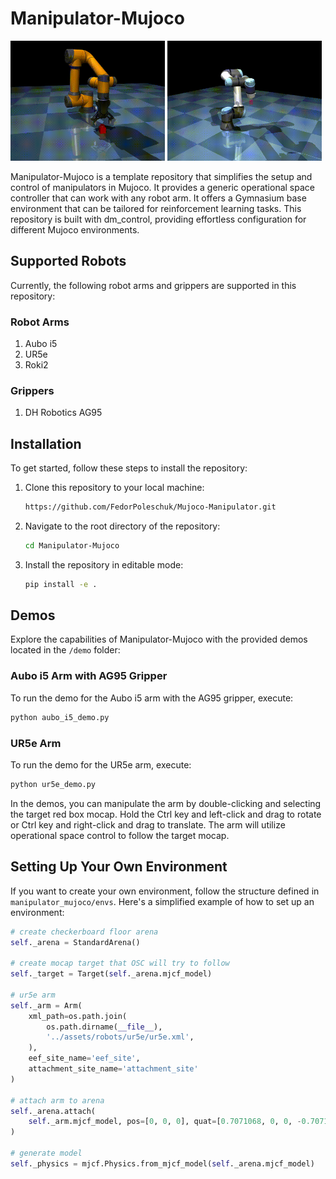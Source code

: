 # Manipulator-Mujoco

<p float="left">
<img src="images/aubo_i5.gif" alt="a_bot GIF" width="49%">
<img src="images/ur5e.gif" alt="b_bot GIF" width="49%">
</p>

Manipulator-Mujoco is a template repository that simplifies the setup and control of manipulators in Mujoco. It provides a generic operational space controller that can work with any robot arm. It offers a Gymnasium base environment that can be tailored for reinforcement learning tasks. This repository is built with dm_control, providing effortless configuration for different Mujoco environments.

## Supported Robots

Currently, the following robot arms and grippers are supported in this repository:

### Robot Arms
1. Aubo i5
2. UR5e
3. Roki2

### Grippers
1. DH Robotics AG95

## Installation

To get started, follow these steps to install the repository:

1. Clone this repository to your local machine:

   ```bash
   https://github.com/FedorPoleschuk/Mujoco-Manipulator.git
   ```

2. Navigate to the root directory of the repository:

   ```bash
   cd Manipulator-Mujoco
   ```

3. Install the repository in editable mode:

   ```bash
   pip install -e .
   ```

## Demos

Explore the capabilities of Manipulator-Mujoco with the provided demos located in the `/demo` folder:

### Aubo i5 Arm with AG95 Gripper

To run the demo for the Aubo i5 arm with the AG95 gripper, execute:

```bash
python aubo_i5_demo.py
```

### UR5e Arm

To run the demo for the UR5e arm, execute:

```bash
python ur5e_demo.py
```

In the demos, you can manipulate the arm by double-clicking and selecting the target red box mocap. Hold the Ctrl key and left-click and drag to rotate or Ctrl key and right-click and drag to translate. The arm will utilize operational space control to follow the target mocap.

## Setting Up Your Own Environment

If you want to create your own environment, follow the structure defined in `manipulator_mujoco/envs`. Here's a simplified example of how to set up an environment:

```python
# create checkerboard floor arena
self._arena = StandardArena()

# create mocap target that OSC will try to follow
self._target = Target(self._arena.mjcf_model)

# ur5e arm
self._arm = Arm(
    xml_path=os.path.join(
        os.path.dirname(__file__),
        '../assets/robots/ur5e/ur5e.xml',
    ),
    eef_site_name='eef_site',
    attachment_site_name='attachment_site'
)

# attach arm to arena
self._arena.attach(
    self._arm.mjcf_model, pos=[0, 0, 0], quat=[0.7071068, 0, 0, -0.7071068]
)

# generate model
self._physics = mjcf.Physics.from_mjcf_model(self._arena.mjcf_model)
```
